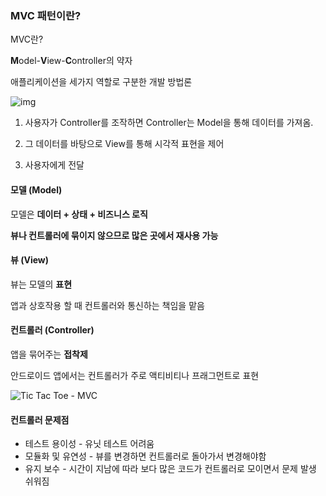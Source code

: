 ### MVC 패턴이란?

MVC란? 

**M**odel-**V**iew-**C**ontroller의 약자 

애플리케이션을 세가지 역할로 구분한 개발 방법론

![img](https://blog.kakaocdn.net/dn/bDpdks/btrjV9EuRJ3/egwkkBELr5i0oYOv4t9Qy1/img.png)

1. 사용자가 Controller를 조작하면 Controller는 Model을 통해 데이터를 가져옴.

2. 그 데이터를 바탕으로 View를 통해 시각적 표현을 제어
3. 사용자에게 전달



#### 모델 (Model)

모델은 **데이터 + 상태 + 비즈니스 로직**

**뷰나 컨트롤러에 묶이지 않으므로 많은 곳에서 재사용 가능**



#### 뷰 (View)

뷰는 모델의 **표현**

앱과 상호작용 할 때 컨트롤러와 통신하는 책임을 맡음



#### 컨트롤러 (Controller)

앱을 묶어주는 **접착제**

안드로이드 앱에서는 컨트롤러가 주로 액티비티나 프래그먼트로 표현

![Tic Tac Toe - MVC](https://images.contentful.com/emmiduwd41v7/2XWsL8SmQEg24GIegMsOOs/a595a0352d2dd26ead78a338c16b8419/MVCsvg.svg)



#### 컨트롤러 문제점

- 테스트 용이성 - 유닛 테스트 어려움
- 모듈화 및 유연성 - 뷰를 변경하면 컨트롤러로 돌아가서 변경해야함
- 유지 보수 - 시간이 지남에 따라 보다 많은 코드가 컨트롤러로 모이면서 문제 발생 쉬워짐
